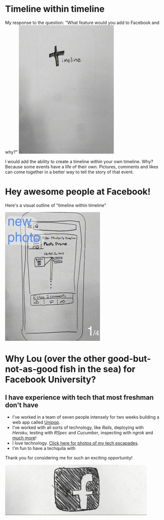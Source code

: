 Timeline within timeline
=====
My response to the question: "What feature would you add to Facebook and why?"
![title](title.gif)

I would add the ability to create a timeline within your own timeline. Why? Because some events have a life of their own. Pictures, comments and likes can come together in a better way to tell the story of that event.

Hey awesome people at Facebook! 
=====

Here's a visual outline of "timeline within timeline"

![progression](progression.gif)


Why Lou (over the other good-but-not-as-good fish in the sea) for Facebook University?
=====
I have experience with tech that most freshman don't have
----
* I've worked in a team of seven people intensely for two weeks building a web app called [Unipop].
* I've worked with all sorts of technology, like *Rails*, deploying with *Heroku*, testing with *RSpec* and *Cucumber*, inspecting with *ngrok* and [much more]!
* I love technology. [Click here for photos of my tech escapades].
* I'm fun to have a techquila with

Thank you for considering me for such an exciting opportunity!

![logo](logo.gif)

[Unipop]:https://github.com/StephanMusgrave/unipop
[Click here for photos of my tech escapades]:louiselai.com/tech-events
[much more]:https://github.com/StephanMusgrave/unipop#technologies-used